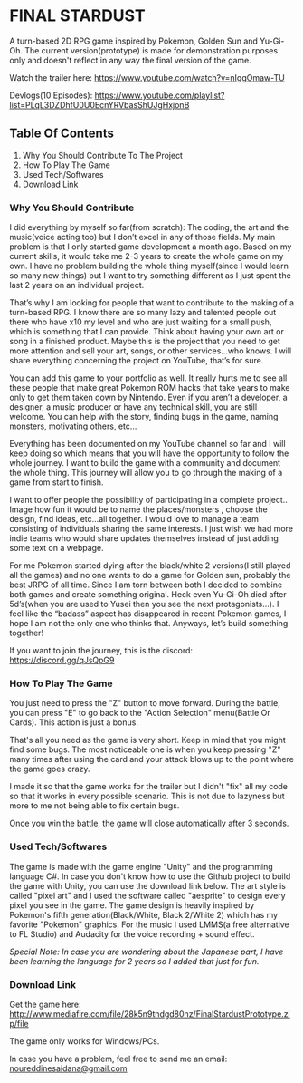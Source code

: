 # FINAL STARDUST
A turn-based 2D RPG game inspired by Pokemon, Golden Sun and Yu-Gi-Oh. The current version(prototype) is made for demonstration purposes only and doesn't reflect in any way the final version of the game. 

Watch the trailer here: https://www.youtube.com/watch?v=nIggOmaw-TU

Devlogs(10 Episodes): https://www.youtube.com/playlist?list=PLqL3DZDhfU0U0EcnYRVbasShUJgHxjonB

## Table Of Contents 
1) Why You Should Contribute To The Project
2) How To Play The Game
3) Used Tech/Softwares
4) Download Link

### Why You Should Contribute

I did everything by myself so far(from scratch): The coding, the art and the music(voice acting too) but I don’t excel in any of those fields. My main problem is that I only started game development a month ago. Based on my current skills, it would take me 2-3 years to create the whole game on my own. I have no problem building the whole thing myself(since I would learn so many new things) but I want to try something different as I just spent the last 2 years on an individual project.

That’s why I am looking for people that want to contribute to the making of a turn-based RPG. I know there are so many lazy and talented people out there who have x10 my level and who are just waiting for a small push, which is something that I can provide. Think about having your own art or song in a finished product. Maybe this is the project that you need to get more attention and sell your art, songs, or other services...who knows. I will share everything concerning the project on YouTube, that’s for sure. 

You can add this game to your portfolio as well. It really hurts me to see all these people that make great Pokemon ROM hacks that take years to make only to get them taken down by Nintendo. Even if you aren’t a developer, a designer, a music producer or have any technical skill, you are still welcome. You can help with the story, finding bugs in the game, naming monsters, motivating others, etc…

Everything has been documented on my YouTube channel so far and I will keep doing so which means that you will have the opportunity to follow the whole journey. I want to build the game with a community and document the whole thing. This journey will allow you to go through the making of a game from start to finish. 

I want to offer people the possibility of participating in a complete project.. Image how fun it would be to name the places/monsters , choose the design, find ideas, etc...all together. I would love to manage a team consisting of individuals sharing the same interests. I just wish we had more indie teams who would share updates themselves instead of just adding some text on a webpage.

For me Pokemon started dying after the black/white 2 versions(I still played all the games) and no one wants to do a game for Golden sun, probably the best JRPG of all time. Since I am torn between both I decided to combine both games and create something original. Heck even Yu-Gi-Oh died after 5d’s(when you are used to Yusei then you see the next protagonists…). I feel like the “badass” aspect has disappeared in recent Pokemon games, I hope I am not the only one who thinks that. Anyways, let’s build something together!

If you want to join the journey, this is the discord: https://discord.gg/qJsQpG9

### How To Play The Game

You just need to press the "Z" button to move forward. 
During the battle, you can press "E" to go back to the "Action Selection" menu(Battle Or Cards). This action is just a bonus. 

That's all you need as the game is very short. Keep in mind that you might find some bugs. The most noticeable one is when you keep pressing "Z" many times after using the card and your attack blows up to the point where the game goes crazy.

I made it so that the game works for the trailer but I didn't "fix" all my code so that it works in every possible scenario. This is not due to lazyness but more to me not being able to fix certain bugs. 

Once you win the battle, the game will close automatically after 3 seconds.

### Used Tech/Softwares 

The game is made with the game engine "Unity" and the programming language C#. In case you don't know how to use the Github project to build the game with Unity, you can use the download link below. The art style is called "pixel art" and I used the software called "aesprite" to design every pixel you see in the game. The game design is heavily inspired by Pokemon's fifth generation(Black/White, Black 2/White 2) which has my favorite "Pokemon" graphics. For the music I used LMMS(a free alternative to FL Studio) and Audacity for the voice recording + sound effect. 

*Special Note: In case you are wondering about the Japanese part, I have been learning the language for 2 years so I added that just for fun.* 

### Download Link

Get the game here: http://www.mediafire.com/file/28k5n9tndgd80nz/FinalStardustPrototype.zip/file

The game only works for Windows/PCs. 

In case you have a problem, feel free to send me an email: noureddinesaidana@gmail.com


